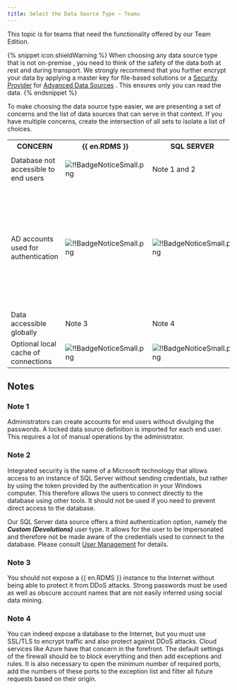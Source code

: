 ```yaml
---
title: Select the Data Source Type – Teams
---
```

This topic is for teams that need the functionality offered by our Team Edition. 

{% snippet icon.shieldWarning %} 
When choosing any data source type that is not on-premise , you need to think of the safety of the data both at rest and during transport. We strongly recommend that you further encrypt your data by applying a master key for file-based solutions or a [Security Provider](/rdm/mac/commands/administration/security-provider/) for [Advanced Data Sources](/rdm/mac/data-sources/data-sources-types/advanced-data-sources/) . This ensures only you can read the data. 
{% endsnippet %}
 
To make choosing the data source type easier, we are presenting a set of concerns and the list of data sources that can serve in that context. If you have multiple concerns, create the intersection of all sets to isolate a list of choices. 

<table>
	<tr>
		<th>
CONCERN 
		</th>
		<th>
{{ en.RDMS }} 
		</th>
		<th>
SQL 
SERVER 
		</th>
		<th>
SQL 
AZURE 
		</th>
	</tr>
	<tr>
		<td>
Database not accessible to end users 
		</td>
		<td>

![!!BadgeNoticeSmall.png](https://webdevolutions.azureedge.net/docs/common/BadgeNoticeSmall.png) 
		</td>
		<td>
Note 1 and 2 
		</td>
		<td>
Note 1 
		</td>
	</tr>
	<tr>
		<td>
AD accounts used for authentication 
		</td>
		<td>
![!!BadgeNoticeSmall.png](https://webdevolutions.azureedge.net/docs/common/BadgeNoticeSmall.png) 
		</td>
		<td>
![!!BadgeNoticeSmall.png](https://webdevolutions.azureedge.net/docs/common/BadgeNoticeSmall.png) 
		</td>
		<td>

		</td>
	</tr>
	<tr>
		<td>
AD group membership used to assign permissions 
		</td>
		<td>
![!!BadgeNoticeSmall.png](https://webdevolutions.azureedge.net/docs/common/BadgeNoticeSmall.png) 
		</td>
		<td>

		</td>
		<td>

		</td>
	</tr>
	<tr>
		<td>
Data stored on-premises 
		</td>
		<td>
![!!BadgeNoticeSmall.png](https://webdevolutions.azureedge.net/docs/common/BadgeNoticeSmall.png) 
		</td>
		<td>
![!!BadgeNoticeSmall.png](https://webdevolutions.azureedge.net/docs/common/BadgeNoticeSmall.png) 
		</td>
		<td>

		</td>
	</tr>
	<tr>
		<td>
Activity Logs 
		</td>
		<td>
![!!BadgeNoticeSmall.png](https://webdevolutions.azureedge.net/docs/common/BadgeNoticeSmall.png) 
		</td>
		<td>
![!!BadgeNoticeSmall.png](https://webdevolutions.azureedge.net/docs/common/BadgeNoticeSmall.png) 
		</td>
		<td>
![!!BadgeNoticeSmall.png](https://webdevolutions.azureedge.net/docs/common/BadgeNoticeSmall.png) 
		</td>
	</tr>
	<tr>
		<td>
Data accessible globally 
		</td>
		<td>
Note 3 
		</td>
		<td>
Note 4 
		</td>
		<td>
![!!BadgeNoticeSmall.png](https://webdevolutions.azureedge.net/docs/common/BadgeNoticeSmall.png) 
		</td>
	</tr>
	<tr>
		<td>
Optional local cache of connections 
		</td>
		<td>
![!!BadgeNoticeSmall.png](https://webdevolutions.azureedge.net/docs/common/BadgeNoticeSmall.png) 
		</td>
		<td>
![!!BadgeNoticeSmall.png](https://webdevolutions.azureedge.net/docs/common/BadgeNoticeSmall.png) 
		</td>
		<td>
![!!BadgeNoticeSmall.png](https://webdevolutions.azureedge.net/docs/common/BadgeNoticeSmall.png) 
		</td>
	</tr>
</table>

## Notes 

### Note 1 

Administrators can create accounts for end users without divulging the passwords. A locked data source definition is imported for each end user. This requires a lot of manual operations by the administrator. 

### Note 2 

Integrated security is the name of a Microsoft technology that allows access to an instance of SQL Server without sending credentials, but rather by using the token provided by the authentication in your Windows computer. This therefore allows the users to connect directly to the database using other tools. It should not be used if you need to prevent direct access to the database.  

Our SQL Server data source offers a third authentication option, namely the ***Custom (Devolutions)*** user type. It allows for the user to be impersonated and therefore not be made aware of the credentials used to connect to the database. Please consult [User Management](/rdm/mac/commands/administration/user-management/) for details. 

### Note 3 

You should not expose a {{ en.RDMS }} instance to the Internet without being able to protect it from DDoS attacks. Strong passwords must be used as well as obscure account names that are not easily inferred using social data mining. 

### Note 4 

You can indeed expose a database to the Internet, but you must use SSL/TLS to encrypt traffic and also protect against DDoS attacks. Cloud services like Azure have that concern in the forefront. The default settings of the firewall should be to block everything and then add exceptions and rules. It is also necessary to open the minimum number of required ports, add the numbers of these ports to the exception list and filter all future requests based on their origin. 

